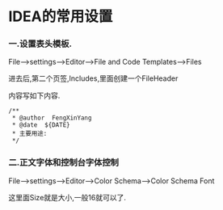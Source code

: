 # IDEA的常用设置

### 一.设置表头模板.

File-->settings-->Editor-->File and Code Templates-->Files

进去后,第二个页签,Includes,里面创建一个FileHeader

内容写如下内容.

```
/**
 * @author  FengXinYang
 * @date  ${DATE}
 * 主要用途:
 */
```



### 二.正文字体和控制台字体控制

File-->settings-->Editor-->Color Schema-->Color Schema Font

这里面Size就是大小,一般16就可以了.

